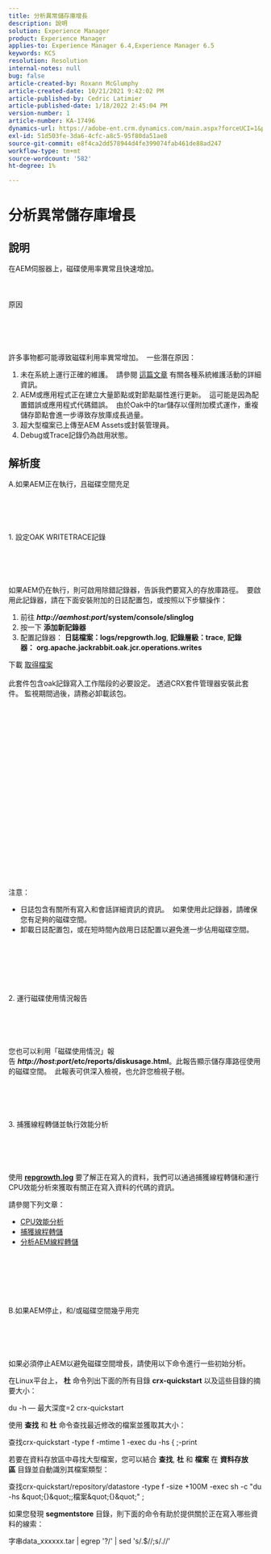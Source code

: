 ```yaml
---
title: 分析異常儲存庫增長
description: 說明
solution: Experience Manager
product: Experience Manager
applies-to: Experience Manager 6.4,Experience Manager 6.5
keywords: KCS
resolution: Resolution
internal-notes: null
bug: false
article-created-by: Roxann McGlumphy
article-created-date: 10/21/2021 9:42:02 PM
article-published-by: Cedric Latimier
article-published-date: 1/18/2022 2:45:04 PM
version-number: 1
article-number: KA-17496
dynamics-url: https://adobe-ent.crm.dynamics.com/main.aspx?forceUCI=1&pagetype=entityrecord&etn=knowledgearticle&id=6654cfb6-b732-ec11-b6e5-000d3a5ba97a
exl-id: 51d503fe-3da6-4cfc-a8c5-95f80da51ae8
source-git-commit: e8f4ca2dd578944d4fe399074fab461de88ad247
workflow-type: tm+mt
source-wordcount: '582'
ht-degree: 1%

---
```


# 分析異常儲存庫增長

## 說明


在AEM伺服器上，磁碟使用率異常且快速增加。
<br><br><br><br>原因<br><br><br><br><br><br>
許多事物都可能導致磁碟利用率異常增加。  一些潛在原因：

1. 未在系統上運行正確的維護。  請參閱 [這篇文章](https://helpx.adobe.com/experience-manager/kb/AEM6-Maintenance-Guide.html) 有關各種系統維護活動的詳細資訊。
2. AEM或應用程式正在建立大量節點或對節點屬性進行更新。  這可能是因為配置錯誤或應用程式代碼錯誤。  由於Oak中的tar儲存以僅附加模式運作，重複儲存節點會進一步導致存放庫成長過量。
3. 超大型檔案已上傳至AEM Assets或封裝管理員。
4. Debug或Trace記錄仍為啟用狀態。



## 解析度

A.如果AEM正在執行，且磁碟空間充足<br><br><br><br> <br><br>1. 設定OAK WRITETRACE記錄<br><br><br><br> <br><br>如果AEM仍在執行，則可啟用除錯記錄器，告訴我們要寫入的存放庫路徑。  要啟用此記錄器，請在下面安裝附加的日誌配置包，或按照以下步驟操作：
1. 前往 <b>*http://aemhost:port*/system/console/slinglog</b>
2. 按一下 <b>添加新記錄器</b>
3. 配置記錄器： <b>日誌檔案：logs/repgrowth.log</b>, <b>記錄層級：trace</b>, <b>記錄器：</b> <b>org.apache.jackrabbit.oak.jcr.operations.writes</b>


下載
[取得檔案](https://helpx.adobe.com/content/dam/help/en/experience-manager/kb/analyze-unusual-repository-growth/jcr:content/main-pars/download/log_repository_growth-1.zip "log_repository_growth-1.zip") <br><br>此套件包含oak記錄寫入工作階段的必要設定。 透過CRX套件管理器安裝此套件。 監視期間過後，請務必卸載該包。<br><br><br><br><br><br><br><br> <br><br><br><br><br><br> <br><br><br><br><br><br><br><br><br>
注意：

- 日誌包含有關所有寫入和會話詳細資訊的資訊。  如果使用此記錄器，請確保您有足夠的磁碟空間。
- 卸載日誌配置包，或在短時間內啟用日誌配置以避免進一步佔用磁碟空間。



<br><br><br><br> <br><br>2. 運行磁碟使用情況報告<br><br><br><br> <br><br>
您也可以利用「磁碟使用情況」報告 <b>*http://host:port*/etc/reports/diskusage.html</b>。此報告顯示儲存庫路徑使用的磁碟空間。  此報表可供深入檢視，也允許您檢視子樹。
<br><br><br><br> <br><br>3. 捕獲線程轉儲並執行效能分析<br><br><br><br> <br><br>
使用 <b>[repgrowth.log](https://helpx.adobe.com/experience-manager/kb/analyze-unusual-repository-growth.html#repgrowth)</b> 要了解正在寫入的資料，我們可以通過捕獲線程轉儲和運行CPU效能分析來獲取有關正在寫入資料的代碼的資訊。

請參閱下列文章：

- [CPU效能分析](https://helpx.adobe.com/experience-manager/kb/AnalyzeUsingBuiltInProfiler.html)
- [捕獲線程轉儲](https://helpx.adobe.com/experience-manager/kb/TakeThreadDump.html)
- [分析AEM線程轉儲](https://helpx.adobe.com/experience-manager/kb/thread-dump-analysis.html)

<br><br><br><br> <br><br>B.如果AEM停止，和/或磁碟空間幾乎用完<br><br><br><br> <br><br>
如果必須停止AEM以避免磁碟空間增長，請使用以下命令進行一些初始分析。

在Linux平台上， <b>杜</b> 命令列出下面的所有目錄 <b>crx-quickstart</b> 以及這些目錄的摘要大小：

du -h — 最大深度=2 crx-quickstart

使用 <b>查找</b> 和 <b>杜</b> 命令查找最近修改的檔案並獲取其大小：

查找crx-quickstart -type f -mtime 1 -exec du -hs { \;-print

若要在資料存放區中尋找大型檔案，您可以結合 <b>查找</b>, <b>杜</b> 和 <b>檔案</b> 在 <b>資料存放區</b> 目錄並自動識別其檔案類型：

查找crx-quickstart/repository/datastore -type f -size +100M -exec sh -c &quot;du -hs \&quot;{}\&quot;;檔案\&quot;{}\&quot;&quot; \;

如果您發現 <b>segmentstore</b> 目錄，則下面的命令有助於提供關於正在寫入哪些資料的線索：

字串data_xxxxxx.tar | egrep &#39;?/&#39; | sed &#39;s/.$//;s/.\/\/&#39;
